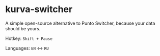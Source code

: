 # kurva-switcher
A simple open-source alternative to Punto Switcher, because your data should be yours.

Hotkey: `Shift + Pause`

Languages: `EN` <-> `RU`
